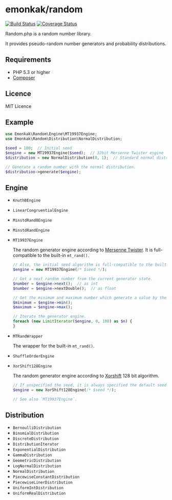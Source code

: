 # emonkak/random

[![Build Status](https://travis-ci.org/emonkak/php-random.png)](https://travis-ci.org/emonkak/php-random)
[![Coverage Status](https://coveralls.io/repos/emonkak/php-random/badge.png)](https://coveralls.io/r/emonkak/php-random)

Random.php is a random number library.

It provides pseudo-random number generators and probability distributions.

## Requirements

- PHP 5.3 or higher
- [Composer](http://getcomposer.org/)

## Licence

MIT Licence

## Example

```php
use Emonkak\Random\Engine\MT19937Engine;
use Emonkak\Random\Distribution\NormalDistribution;

$seed = 100;  // Initial seed
$engine = new MT19937Engine($seed);  // 32bit Mersenne Twister engine
$distribution = new NormalDistribution(0, 1);  // Standard normal distribution

// Generate a random number with the normal distribution.
$distribution->generate($engine);
```

## Engine

- `KnuthBEngine`

- `LinearCongruentialEngine`

- `MinstdRand0Engine`

- `MinstdRandEngine`

- `MT19937Engine`

	The random generator engine according to [Mersenne Twister](http://en.wikipedia.org/wiki/Mersenne_twister).
	It is full-compatible to the built-in `mt_rand()`.

	```php
	// Also, the initial seed algorithm is full-compatible to the built-in `mt_srand()`
	$engine = new MT19937Engine(/* $seed */);

	// Get a next random number from the current generator state.
	$number = $engine->next();  // as int
	$number = $engine->nextDouble();  // as float

	// Get the minimum and maximum number which generate a value by the engine.
	$minimum = $engine->min();
	$maximum = $engine->max();

	// Iterate the generator engine.
	foreach (new LimitIterator($engine, 0, 100) as $n) {
	}
	```

- `MTRandWrapper`

	The wrapper for the built-in `mt_rand()`.

- `ShuffleOrderEngine`

- `XorShift128Engine`

	The random generator engine according to [Xorshift](http://en.wikipedia.org/wiki/XorShift) 128 bit algorithm.

	```php
	// If unspecified the seed, it is always specified the default seed value.
	$engine = new XorShift128Engine(/* $seed */);

	// See also `MT19937Engine`.
	```

## Distribution

- `BernoulliDistribution`
- `BinomialDistribution`
- `DiscreteDistribution`
- `DistributionIterator`
- `ExponentialDistribution`
- `GammaDistribution`
- `GeometricDistribution`
- `LogNormalDistribution`
- `NormalDistribution`
- `PiecewiseConstantDistribution`
- `PiecewiseLinerDistribution`
- `UniformIntDistribution`
- `UniformRealDistribution`
